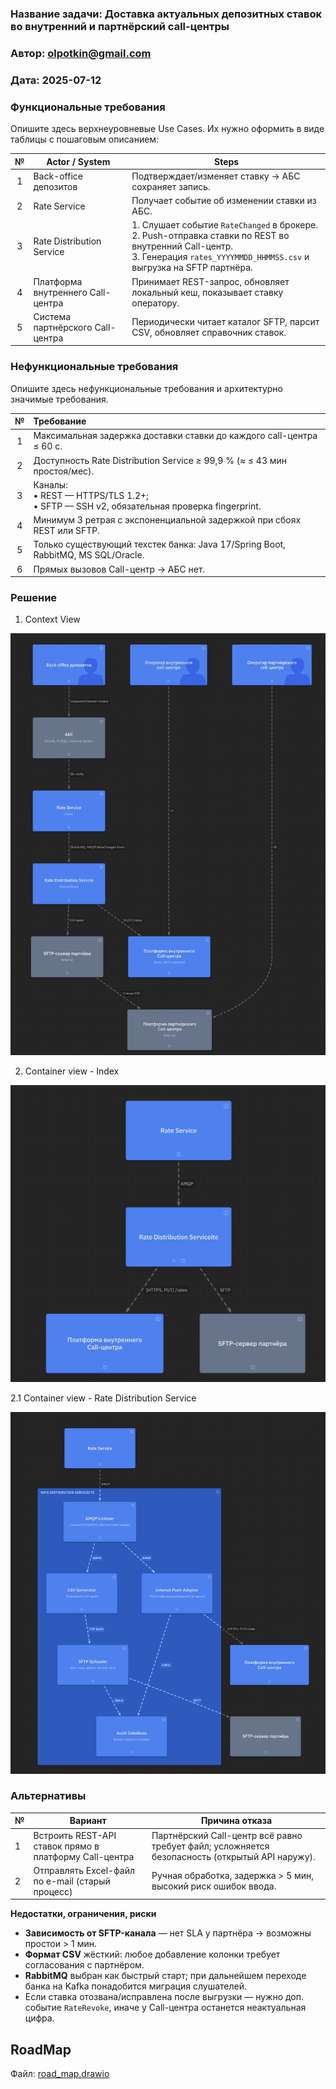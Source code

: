 ### **Название задачи:** Доставка актуальных депозитных ставок во внутренний и партнёрский call-центры
### **Автор:** olpotkin@gmail.com
### **Дата:** 2025-07-12
### **Функциональные требования**
Опишите здесь верхнеуровневые Use Cases. Их нужно оформить в виде таблицы с пошаговым описанием:

| **№** | **Actor / System** | **Steps** |
|:-:|----------------------------|---------------|
| 1 | Back-office депозитов | Подтверждает/изменяет ставку → АБС сохраняет запись. |
| 2 | Rate Service | Получает событие об изменении ставки из АБС. |
| 3 | Rate Distribution Service | 1. Слушает событие `RateChanged` в брокере. <br> 2. Push-отправка ставки по REST во внутренний Call-центр. <br> 3. Генерация `rates_YYYYMMDD_HHMMSS.csv` и выгрузка на SFTP партнёра. |
| 4 | Платформа внутреннего Call-центра | Принимает REST-запрос, обновляет локальный кеш, показывает ставку оператору. |
| 5 | Система партнёрского Call-центра | Периодически читает каталог SFTP, парсит CSV, обновляет справочник ставок. |


### **Нефункциональные требования**
Опишите здесь нефункциональные требования и архитектурно значимые требования.

|**№**|**Требование**|
| :-: | :- |
| 1 | Максимальная задержка доставки ставки до каждого call-центра ≤ 60 с. |
| 2 | Доступность Rate Distribution Service ≥ 99,9 % (≈ ≤ 43 мин простоя/мес). |
| 3 | Каналы:<br>• REST — HTTPS/TLS 1.2+;<br>• SFTP — SSH v2, обязательная проверка fingerprint. |
| 4 | Минимум 3 ретрая с экспоненциальной задержкой при сбоях REST или SFTP. |
| 5 | Только существующий техстек банка: Java 17/Spring Boot, RabbitMQ, MS SQL/Oracle. |
| 6 | Прямых вызовов Call-центр → АБС нет. |


### **Решение**

1. Context View

![](context-view-render.png)

2. Container view - Index

![](01-container-index.png)

2.1 Container view - Rate Distribution Service

![](02-container-rds.png)

### **Альтернативы**

| № | Вариант | Причина отказа |
|---|-----------------------|----------------|
| 1 | Встроить REST-API ставок прямо в платформу Call-центра | Партнёрский Call-центр всё равно требует файл; усложняется безопасность (открытый API наружу). |
| 2 | Отправлять Excel-файл по e-mail (старый процесс) | Ручная обработка, задержка > 5 мин, высокий риск ошибок ввода. |


**Недостатки, ограничения, риски**

* **Зависимость от SFTP-канала** — нет SLA у партнёра → возможны простои > 1 мин.
* **Формат CSV** жёсткий: любое добавление колонки требует согласования с партнёром.
* **RabbitMQ** выбран как быстрый старт; при дальнейшем переходе банка на Kafka понадобится миграция слушателей.
* Если ставка отозвана/исправлена после выгрузки — нужно доп. событие `RateRevoke`, иначе у Call-центра останется неактуальная цифра.


## RoadMap

Файл: [road_map.drawio](road_map.drawio)
